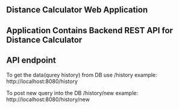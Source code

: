 ## Distance Calculator Web Application

## Application Contains Backend REST API for Distance Calculator 

## API endpoint
To get the data(qurey history) from DB use /history
example: http://localhost:8080/history

To post new query into the DB /history/new
example: http://localhost:8080/history/new
